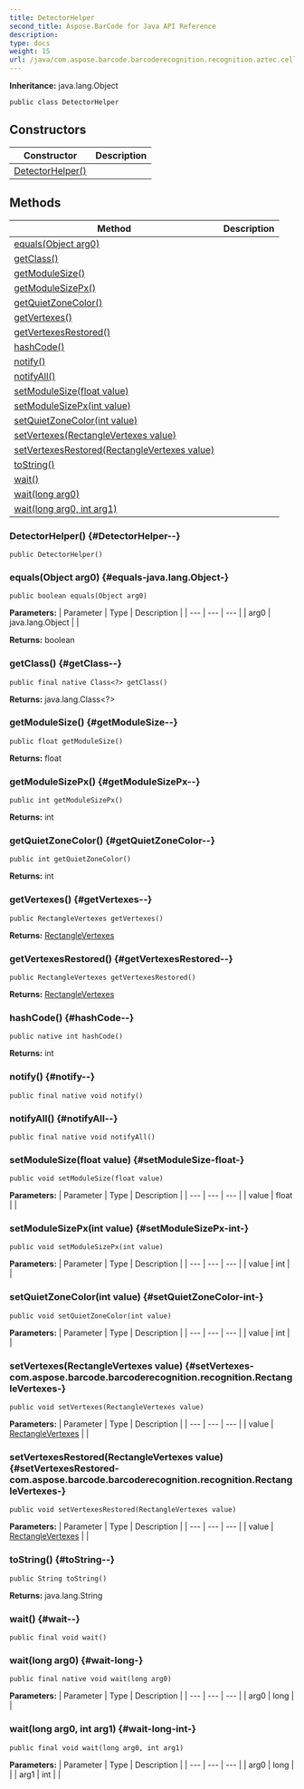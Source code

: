 ```yaml
---
title: DetectorHelper
second_title: Aspose.BarCode for Java API Reference
description: 
type: docs
weight: 15
url: /java/com.aspose.barcode.barcoderecognition.recognition.aztec.cells/detectorhelper/
---
```

**Inheritance:**
java.lang.Object
```
public class DetectorHelper
```
## Constructors

| Constructor | Description |
| --- | --- |
| [DetectorHelper()](#DetectorHelper--) |  |
## Methods

| Method | Description |
| --- | --- |
| [equals(Object arg0)](#equals-java.lang.Object-) |  |
| [getClass()](#getClass--) |  |
| [getModuleSize()](#getModuleSize--) |  |
| [getModuleSizePx()](#getModuleSizePx--) |  |
| [getQuietZoneColor()](#getQuietZoneColor--) |  |
| [getVertexes()](#getVertexes--) |  |
| [getVertexesRestored()](#getVertexesRestored--) |  |
| [hashCode()](#hashCode--) |  |
| [notify()](#notify--) |  |
| [notifyAll()](#notifyAll--) |  |
| [setModuleSize(float value)](#setModuleSize-float-) |  |
| [setModuleSizePx(int value)](#setModuleSizePx-int-) |  |
| [setQuietZoneColor(int value)](#setQuietZoneColor-int-) |  |
| [setVertexes(RectangleVertexes value)](#setVertexes-com.aspose.barcode.barcoderecognition.recognition.RectangleVertexes-) |  |
| [setVertexesRestored(RectangleVertexes value)](#setVertexesRestored-com.aspose.barcode.barcoderecognition.recognition.RectangleVertexes-) |  |
| [toString()](#toString--) |  |
| [wait()](#wait--) |  |
| [wait(long arg0)](#wait-long-) |  |
| [wait(long arg0, int arg1)](#wait-long-int-) |  |
### DetectorHelper() {#DetectorHelper--}
```
public DetectorHelper()
```


### equals(Object arg0) {#equals-java.lang.Object-}
```
public boolean equals(Object arg0)
```




**Parameters:**
| Parameter | Type | Description |
| --- | --- | --- |
| arg0 | java.lang.Object |  |

**Returns:**
boolean
### getClass() {#getClass--}
```
public final native Class<?> getClass()
```




**Returns:**
java.lang.Class<?>
### getModuleSize() {#getModuleSize--}
```
public float getModuleSize()
```




**Returns:**
float
### getModuleSizePx() {#getModuleSizePx--}
```
public int getModuleSizePx()
```




**Returns:**
int
### getQuietZoneColor() {#getQuietZoneColor--}
```
public int getQuietZoneColor()
```




**Returns:**
int
### getVertexes() {#getVertexes--}
```
public RectangleVertexes getVertexes()
```




**Returns:**
[RectangleVertexes](../../com.aspose.barcode.barcoderecognition.recognition/rectanglevertexes)
### getVertexesRestored() {#getVertexesRestored--}
```
public RectangleVertexes getVertexesRestored()
```




**Returns:**
[RectangleVertexes](../../com.aspose.barcode.barcoderecognition.recognition/rectanglevertexes)
### hashCode() {#hashCode--}
```
public native int hashCode()
```




**Returns:**
int
### notify() {#notify--}
```
public final native void notify()
```




### notifyAll() {#notifyAll--}
```
public final native void notifyAll()
```




### setModuleSize(float value) {#setModuleSize-float-}
```
public void setModuleSize(float value)
```




**Parameters:**
| Parameter | Type | Description |
| --- | --- | --- |
| value | float |  |

### setModuleSizePx(int value) {#setModuleSizePx-int-}
```
public void setModuleSizePx(int value)
```




**Parameters:**
| Parameter | Type | Description |
| --- | --- | --- |
| value | int |  |

### setQuietZoneColor(int value) {#setQuietZoneColor-int-}
```
public void setQuietZoneColor(int value)
```




**Parameters:**
| Parameter | Type | Description |
| --- | --- | --- |
| value | int |  |

### setVertexes(RectangleVertexes value) {#setVertexes-com.aspose.barcode.barcoderecognition.recognition.RectangleVertexes-}
```
public void setVertexes(RectangleVertexes value)
```




**Parameters:**
| Parameter | Type | Description |
| --- | --- | --- |
| value | [RectangleVertexes](../../com.aspose.barcode.barcoderecognition.recognition/rectanglevertexes) |  |

### setVertexesRestored(RectangleVertexes value) {#setVertexesRestored-com.aspose.barcode.barcoderecognition.recognition.RectangleVertexes-}
```
public void setVertexesRestored(RectangleVertexes value)
```




**Parameters:**
| Parameter | Type | Description |
| --- | --- | --- |
| value | [RectangleVertexes](../../com.aspose.barcode.barcoderecognition.recognition/rectanglevertexes) |  |

### toString() {#toString--}
```
public String toString()
```




**Returns:**
java.lang.String
### wait() {#wait--}
```
public final void wait()
```




### wait(long arg0) {#wait-long-}
```
public final native void wait(long arg0)
```




**Parameters:**
| Parameter | Type | Description |
| --- | --- | --- |
| arg0 | long |  |

### wait(long arg0, int arg1) {#wait-long-int-}
```
public final void wait(long arg0, int arg1)
```




**Parameters:**
| Parameter | Type | Description |
| --- | --- | --- |
| arg0 | long |  |
| arg1 | int |  |

